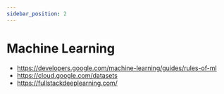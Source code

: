 ```yaml
---
sidebar_position: 2
---
```


# Machine Learning

- https://developers.google.com/machine-learning/guides/rules-of-ml
- https://cloud.google.com/datasets
- https://fullstackdeeplearning.com/
